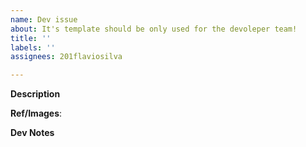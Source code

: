 ```yaml
---
name: Dev issue
about: It's template should be only used for the devoleper team!
title: ''
labels: ''
assignees: 201flaviosilva

---
```


**Description**
<!-- Describe your idea -->

**Ref/Images**:
<!-- Add anything that can help visualize your idea -->

**Dev Notes**
<!-- Some final notes -->
